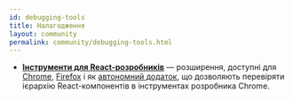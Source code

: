 ```yaml
---
id: debugging-tools
title: Налагодження
layout: community
permalink: community/debugging-tools.html
---
```


  * **[Інструменти для React-розробників](https://github.com/facebook/react-devtools)** — розширення, доступні для [Chrome](https://chrome.google.com/webstore/detail/react-developer-tools/fmkadmapgofadopljbjfkapdkoienihi), [Firefox](https://addons.mozilla.org/firefox/addon/react-devtools/) і як [автономний додаток](https://github.com/facebook/react-devtools/tree/master/packages/react-devtools), що дозволяють перевіряти ієрархію React-компонентів в інструментах розробника Chrome.
